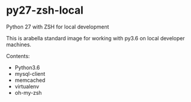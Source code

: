 # py27-zsh-local
Python 27 with ZSH for local development


This is arabella standard image for working with py3.6 on local developer machines.

Contents:

* Python3.6
* mysql-client
* memcached
* virtualenv
* oh-my-zsh
